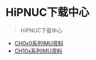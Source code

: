 # HiPNUC下载中心

> HiPNUC下载中心



* [CH0x0系列IMU资料](ch0x0/README.md)
* [CH10x系列IMU资料](ch10x/README.md)





